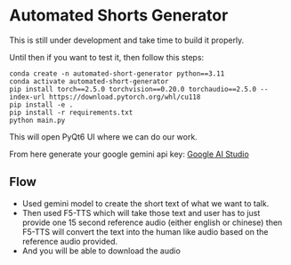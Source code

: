# Automated Shorts Generator


This is still under development and take time to build it properly.


Until then if you want to test it, then follow this steps:
```
conda create -n automated-short-generator python==3.11
conda activate automated-short-generator
pip install torch==2.5.0 torchvision==0.20.0 torchaudio==2.5.0 --index-url https://download.pytorch.org/whl/cu118
pip install -e .
pip install -r requirements.txt
python main.py
```

This will open PyQt6 UI where we can do our work.

From here generate your google gemini api key: [Google AI Studio](https://aistudio.google.com/welcome)


## Flow
- Used gemini model to create the short text of what we want to talk.
- Then used F5-TTS which will take those text and user has to just provide one 15 second reference audio (either english or chinese) then F5-TTS will convert the text into the human like audio based on the reference audio provided.
- And you will be able to download the audio
